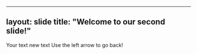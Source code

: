---
layout: slide
title: "Welcome to our second slide!"
-----
Your text new text
Use the left arrow to go back!

